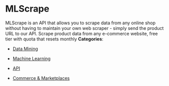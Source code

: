 # MLScrape


MLScrape is an API that allows you to scrape data from any online shop without having to maintain your own web scraper - simply send the product URL to our API. Scrape product data from any e-commerce website, free tier with quota that resets monthly
**Categories**:

- [Data Mining](https://github/awesome-apis/awesome-apis#data-mining)

- [Machine Learning](https://github/awesome-apis/awesome-apis#machine-learning)

- [API](https://github/awesome-apis/awesome-apis#api)

- [Commerce & Marketplaces](https://github/awesome-apis/awesome-apis#commerce-and-marketplaces)



